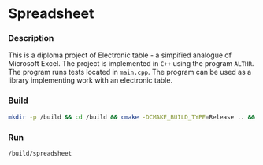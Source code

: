 # Spreadsheet

### Description
This is a diploma project of Electronic table - a simpified analogue of Microsoft Excel. The project is implemented in `C++` using the program `ALTHR`. The program runs tests located in `main.cpp`. The program can be used as a library implementing work with an electronic table. 

### Build
```Bash
mkdir -p /build && cd /build && cmake -DCMAKE_BUILD_TYPE=Release .. && cmake --build .
```

### Run
```Bash
/build/spreadsheet
```

